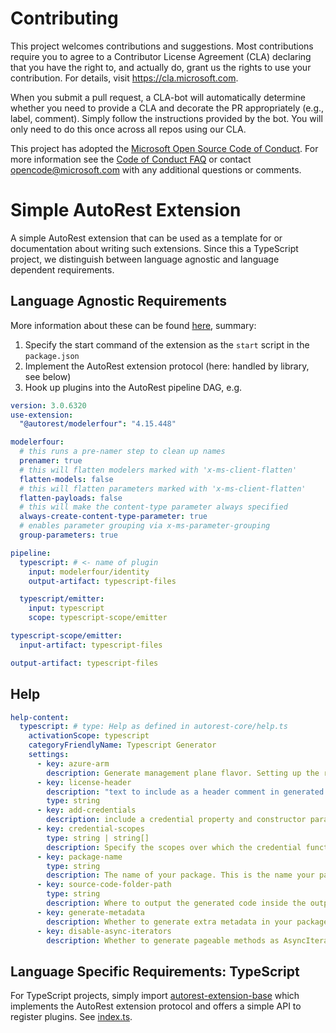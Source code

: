 # Contributing

This project welcomes contributions and suggestions. Most contributions require you to agree to a
Contributor License Agreement (CLA) declaring that you have the right to, and actually do, grant us
the rights to use your contribution. For details, visit https://cla.microsoft.com.

When you submit a pull request, a CLA-bot will automatically determine whether you need to provide
a CLA and decorate the PR appropriately (e.g., label, comment). Simply follow the instructions
provided by the bot. You will only need to do this once across all repos using our CLA.

This project has adopted the [Microsoft Open Source Code of Conduct](https://opensource.microsoft.com/codeofconduct/).
For more information see the [Code of Conduct FAQ](https://opensource.microsoft.com/codeofconduct/faq/) or
contact [opencode@microsoft.com](mailto:opencode@microsoft.com) with any additional questions or comments.

# Simple AutoRest Extension

A simple AutoRest extension that can be used as a template for or documentation about writing such extensions.
Since this a TypeScript project, we distinguish between language agnostic and language dependent requirements.

## Language Agnostic Requirements

More information about these can be found [here](https://github.com/Azure/autorest/tree/master/docs/developer), summary:

1. Specify the start command of the extension as the `start` script in the `package.json`
2. Implement the AutoRest extension protocol (here: handled by library, see below)
3. Hook up plugins into the AutoRest pipeline DAG, e.g.

```yaml
version: 3.0.6320
use-extension:
  "@autorest/modelerfour": "4.15.448"

modelerfour:
  # this runs a pre-namer step to clean up names
  prenamer: true
  # this will flatten modelers marked with 'x-ms-client-flatten'
  flatten-models: false
  # this will flatten parameters marked with 'x-ms-client-flatten'
  flatten-payloads: false
  # this will make the content-type parameter always specified
  always-create-content-type-parameter: true
  # enables parameter grouping via x-ms-parameter-grouping
  group-parameters: true

pipeline:
  typescript: # <- name of plugin
    input: modelerfour/identity
    output-artifact: typescript-files

  typescript/emitter:
    input: typescript
    scope: typescript-scope/emitter

typescript-scope/emitter:
  input-artifact: typescript-files

output-artifact: typescript-files
```

## Help

```yaml
help-content:
  typescript: # type: Help as defined in autorest-core/help.ts
    activationScope: typescript
    categoryFriendlyName: Typescript Generator
    settings:
      - key: azure-arm
        description: Generate management plane flavor. Setting up the required flags for arm libraries
      - key: license-header
        description: "text to include as a header comment in generated files (magic strings: MICROSOFT_MIT, MICROSOFT_APACHE, MICROSOFT_MIT_NO_VERSION, MICROSOFT_APACHE_NO_VERSION, MICROSOFT_MIT_NO_CODEGEN)"
        type: string
      - key: add-credentials
        description: include a credential property and constructor parameter supporting different authentication behaviors
      - key: credential-scopes
        type: string | string[]
        description: Specify the scopes over which the credential functions. When generating management plane we default the scope to 'https://management.azure.com/.default'
      - key: package-name
        type: string
        description: The name of your package. This is the name your package will be published under.
      - key: source-code-folder-path
        type: string
        description: Where to output the generated code inside the output-folder. Defaults to src.
      - key: generate-metadata
        description: Whether to generate extra metadata in your package. For instance, generates a README file, license file etc if set to true.
      - key: disable-async-iterators
        description: Whether to generate pageable methods as AsyncIterators. Defaults to true.
```

## Language Specific Requirements: TypeScript

For TypeScript projects, simply import [autorest-extension-base](https://github.com/olydis/autorest-extension-base) which implements the AutoRest extension protocol and offers a simple API to register plugins.
See [index.ts](./index.ts).

